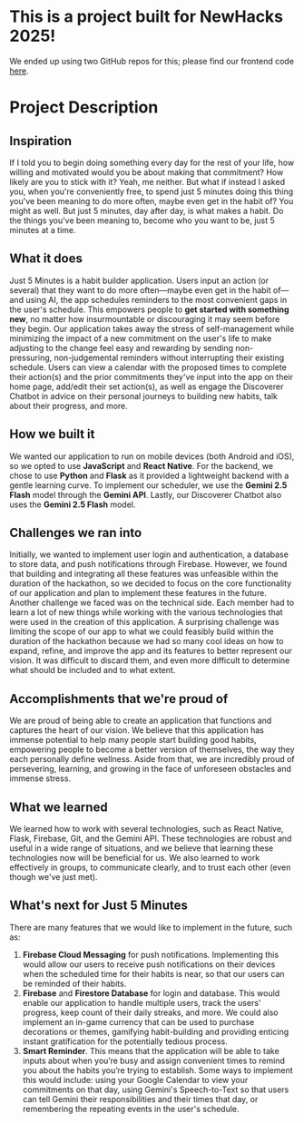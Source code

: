# This is a project built for NewHacks 2025! 
We ended up using two GitHub repos for this; please find our frontend code [here](https://github.com/yisiliu2005/just-5-minutes-backend).

# Project Description
## Inspiration
If I told you to begin doing something every day for the rest of your life, how willing and motivated would you be about making that commitment? How likely are you to stick with it? Yeah, me neither. But what if instead I asked you, when you're conveniently free, to spend just 5 minutes doing this thing you've been meaning to do more often, maybe even get in the habit of? You might as well. But just 5 minutes, day after day, is what makes a habit. Do the things you've been meaning to, become who you want to be, just 5 minutes at a time. 

## What it does
Just 5 Minutes is a habit builder application. Users input an action (or several) that they want to do more often—maybe even get in the habit of—and using AI, the app schedules reminders to the most convenient gaps in the user's schedule. This empowers people to **get started with something new**, no matter how insurmountable or discouraging it may seem before they begin. Our application takes away the stress of self-management while minimizing the impact of a new commitment on the user's life to make adjusting to the change feel easy and rewarding by sending non-pressuring, non-judgemental reminders without interrupting their existing schedule. Users can view a calendar with the proposed times to complete their action(s) and the prior commitments they've input into the app on their home page, add/edit their set action(s), as well as engage the Discoverer Chatbot in advice on their personal journeys to building new habits, talk about their progress, and more.

## How we built it
We wanted our application to run on mobile devices (both Android and iOS), so we opted to use **JavaScript** and **React Native**. For the backend, we chose to use **Python** and **Flask** as it provided a lightweight backend with a gentle learning curve. To implement our scheduler, we use the **Gemini 2.5 Flash** model through the **Gemini API**. Lastly, our Discoverer Chatbot also uses the **Gemini 2.5 Flash** model.

## Challenges we ran into
Initially, we wanted to implement user login and authentication, a database to store data, and push notifications through Firebase. However, we found that building and integrating all these features was unfeasible within the duration of the hackathon, so we decided to focus on the core functionality of our application and plan to implement these features in the future.
Another challenge we faced was on the technical side. Each member had to learn a lot of new things while working with the various technologies that were used in the creation of this application.
A surprising challenge was limiting the scope of our app to what we could feasibly build within the duration of the hackathon because we had so many cool ideas on how to expand, refine, and improve the app and its features to better represent our vision. It was difficult to discard them, and even more difficult to determine what should be included and to what extent. 

## Accomplishments that we're proud of
We are proud of being able to create an application that functions and captures the heart of our vision. We believe that this application has immense potential to help many people start building good habits, empowering people to become a better version of themselves, the way they each personally define wellness. Aside from that, we are incredibly proud of persevering, learning, and growing in the face of unforeseen obstacles and immense stress. 

## What we learned
We learned how to work with several technologies, such as React Native, Flask, Firebase, Git, and the Gemini API. These technologies are robust and useful in a wide range of situations, and we believe that learning these technologies now will be beneficial for us. We also learned to work effectively in groups, to communicate clearly, and to trust each other (even though we've just met).

## What's next for Just 5 Minutes
There are many features that we would like to implement in the future, such as:
1. **Firebase Cloud Messaging** for push notifications. Implementing this would allow our users to receive push notifications on their devices when the scheduled time for their habits is near, so that our users can be reminded of their habits.
2. **Firebase**  and **Firestore Database** for login and database. This would enable our application to handle multiple users, track the users' progress, keep count of their daily streaks, and more. We could also implement an in-game currency that can be used to purchase decorations or themes, gamifying habit-building and providing enticing instant gratification for the potentially tedious process.
3. **Smart Reminder**. This means that the application will be able to take inputs about when you’re busy and assign convenient times to remind you about the habits you’re trying to establish. Some ways to implement this would include: using your Google Calendar to view your commitments on that day, using Gemini's Speech-to-Text so that users can tell Gemini their responsibilities and their times that day, or remembering the repeating events in the user's schedule.
